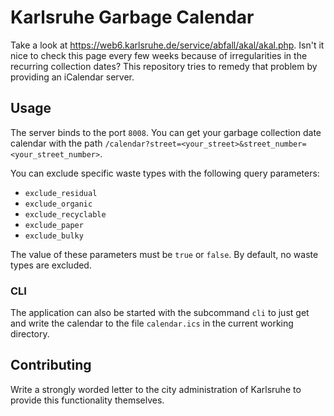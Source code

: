 # Karlsruhe Garbage Calendar

Take a look at <https://web6.karlsruhe.de/service/abfall/akal/akal.php>. Isn't it nice to check this page every few weeks because of irregularities in the recurring collection dates? This repository tries to remedy that problem by providing an iCalendar server.

## Usage

The server binds to the port `8008`.
You can get your garbage collection date calendar with the path `/calendar?street=<your_street>&street_number=<your_street_number>`.

You can exclude specific waste types with the following query parameters:
- `exclude_residual`
- `exclude_organic`
- `exclude_recyclable`
- `exclude_paper`
- `exclude_bulky`

The value of these parameters must be `true` or `false`.
By default, no waste types are excluded.

### CLI

The application can also be started with the subcommand `cli` to just get and write the calendar to the file `calendar.ics` in the current working directory.

## Contributing

Write a strongly worded letter to the city administration of Karlsruhe to provide this functionality themselves.
